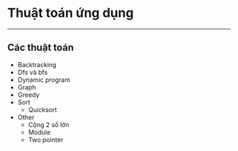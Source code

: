 # Thuật toán ứng dụng

---
## Các thuật toán
- Backtracking 
- Dfs và bfs
- Dynamic program
- Graph
- Greedy
- Sort
    + Quicksort
- Other
    + Cộng 2 số lớn
    + Module
    + Two pointer
